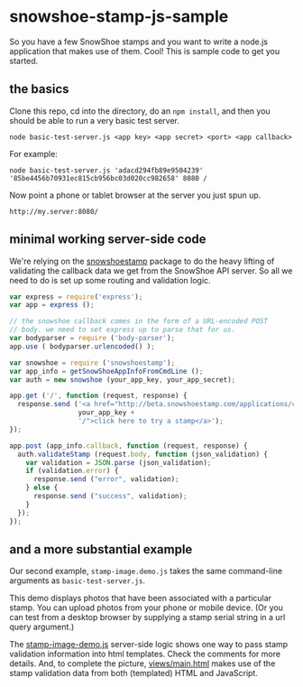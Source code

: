 snowshoe-stamp-js-sample
========================

So you have a few SnowShoe stamps and you want to write a node.js application that makes use of them. Cool! This is sample code to get you started.

the basics
----------

Clone this repo, cd into the directory, do an `npm install`, and then you should be able to run a very basic test server.

    node basic-test-server.js <app key> <app secret> <port> <app callback>

For example:

    node basic-test-server.js 'adacd294fb89e9504239' '85be4456b70931ec815cb956bc03d020cc982658' 8080 /

Now point a phone or tablet browser at the server you just spun up.

    http://my.server:8080/
    
minimal working server-side code
---------------------

We're relying on the [snowshoestamp](https://github.com/mattnull/node-snowshoe-stamp) package to do the heavy lifting of validating the callback data we get from the SnowShoe API server. So all we need to do is set up some routing and validation logic.

```javascript
var express = require('express');
var app = express ();

// the snowshoe callback comes in the form of a URL-encoded POST
// body. we need to set express up to parse that for us.
var bodyparser = require ('body-parser');
app.use ( bodyparser.urlencoded() );

var snowshoe = require ('snowshoestamp');
var app_info = getSnowShoeAppInfoFromCmdLine ();
var auth = new snowshoe (your_app_key, your_app_secret);

app.get ('/', function (request, response) {
  response.send ('<a href="http://beta.snowshoestamp.com/applications/client/' +
                 your_app_key + 
                 '/">click here to try a stamp</a>');
});

app.post (app_info.callback, function (request, response) {
  auth.validateStamp (request.body, function (json_validation) {
    var validation = JSON.parse (json_validation);
    if (validation.error) {
      response.send ("error", validation);
    } else {
      response.send ("success", validation);
    }
  });
});

```

and a more substantial example
----

Our second example, `stamp-image.demo.js` takes the same command-line arguments as `basic-test-server.js`.

This demo displays photos that have been associated with a particular stamp. You can upload photos from your phone or mobile device. (Or you can test from a desktop browser by supplying a stamp serial string in a url query argument.)

The [stamp-image-demo.js](https://github.com/kwindla/snowshoe-stamp-js-sample/blob/master/stamp-image-demo.js) server-side logic shows one way to pass stamp validation information into html templates. Check the comments for more details. And, to complete the picture, [views/main.html](https://github.com/kwindla/snowshoe-stamp-js-sample/blob/master/views/main.html) makes use of the stamp validation data from both (templated) HTML and JavaScript.

